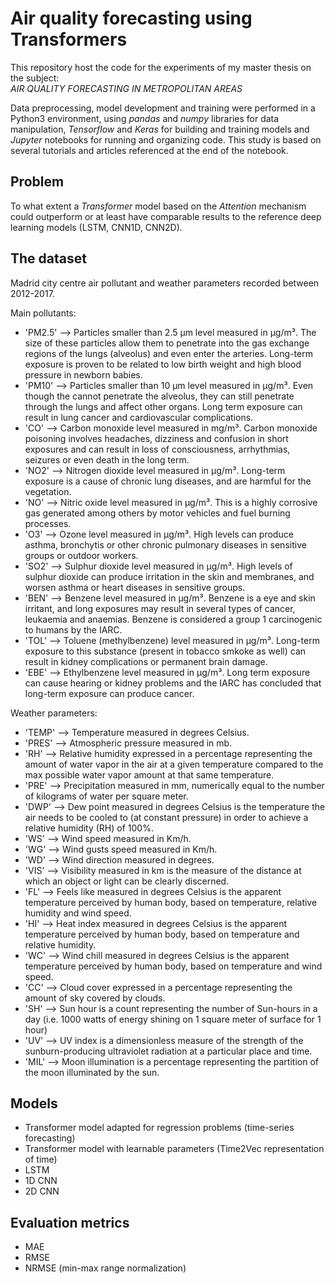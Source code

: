 # Air quality forecasting using Transformers

This repository host the code for the experiments of my master thesis on the subject:  
*AIR QUALITY FORECASTING IN METROPOLITAN AREAS*

Data preprocessing, model development and training were performed in a Python3 environment, using *pandas* and *numpy* libraries for data manipulation, *Tensorflow* and *Keras* for building and training models and *Jupyter* notebooks for running and organizing code. This study is based on several tutorials and articles referenced at the end of the notebook.

## Problem

To what extent a *Transformer* model based on the *Attention* mechanism could outperform or at least have comparable results to the reference deep learning models (LSTM, CNN1D, CNN2D).

## The dataset

Madrid city centre air pollutant and weather parameters recorded between 2012-2017.

Main pollutants: 

   - 'PM2.5'   --> Particles smaller than 2.5 μm level measured in μg/m³. The size of these particles allow them to penetrate into the gas
                exchange regions of the lungs (alveolus) and even enter the arteries. Long-term exposure is proven to be related to low birth weight and high blood pressure in newborn babies.
   - 'PM10'    --> Particles smaller than 10 μm level measured in μg/m³. Even though the cannot penetrate the alveolus, they can still penetrate through the lungs and 
                affect other organs. Long term exposure can result in lung cancer and cardiovascular complications.
   - 'CO'      --> Carbon monoxide level measured in mg/m³. Carbon monoxide poisoning involves headaches, dizziness and confusion in short 
                exposures and can result in loss of consciousness, arrhythmias, seizures or even death in the long term.
   - 'NO2'     --> Nitrogen dioxide level measured in μg/m³. Long-term exposure is a cause of chronic lung diseases, and are harmful for the 
                vegetation.
   - 'NO'      --> Nitric oxide level measured in μg/m³. This is a highly corrosive gas generated among others by motor vehicles and fuel 
                burning processes.
   - 'O3'      --> Ozone level measured in μg/m³. High levels can produce asthma, bronchytis or other chronic pulmonary diseases in sensitive 
                groups or outdoor workers.
   - 'SO2'     --> Sulphur dioxide level measured in μg/m³. High levels of sulphur dioxide can produce irritation in the skin and membranes, 
                and worsen asthma or heart diseases in sensitive groups.
   - 'BEN'     --> Benzene level measured in μg/m³. Benzene is a eye and skin irritant, and long exposures may result in several types of 
                cancer, leukaemia and anaemias. Benzene is considered a group 1 carcinogenic to humans by the IARC.   
   - 'TOL'     --> Toluene (methylbenzene) level measured in μg/m³. Long-term exposure to this substance (present in tobacco smkoke as well) 
                can result in kidney complications or permanent brain damage.
   - 'EBE'     --> Ethylbenzene level measured in μg/m³. Long term exposure can cause hearing or kidney problems and the IARC has concluded 
                that long-term exposure can produce cancer.

Weather parameters:

   - 'TEMP'        --> Temperature measured in degrees Celsius.
   - 'PRES'        --> Atmospheric pressure measured in mb.
   - 'RH'          --> Relative humidity expressed in a percentage representing the amount of water vapor in the air at a given temperature 
                    compared to the max possible water vapor amount at that same temperature.
   - 'PRE'      --> Precipitation measured in mm, numerically equal to the number of kilograms of water per square meter.
   - 'DWP'         --> Dew point measured in degrees Celsius is the temperature the air needs to be cooled to (at constant pressure) in order 
                    to achieve a relative humidity (RH) of 100%.
   - 'WS'     --> Wind speed measured in Km/h.
   - 'WG'      --> Wind gusts speed measured in Km/h.
   - 'WD'       --> Wind direction measured in degrees.
   - 'VIS'         --> Visibility measured in km is the measure of the distance at which an object or light can be clearly discerned.
   - 'FL'          --> Feels like measured in degrees Celsius is the apparent temperature perceived by human body, based on temperature, 
                    relative humidity and wind speed.
   - 'HI'          --> Heat index measured in degrees Celsius is the apparent temperature perceived by human body, based on temperature and 
                    relative humidity.
   - 'WC'          --> Wind chill measured in degrees Celsius is the apparent temperature perceived by human body, based on temperature and 
                    wind speed.
   - 'CC'          --> Cloud cover expressed in a percentage representing the amount of sky covered by clouds.
   - 'SH'          --> Sun hour is a count representing the number of Sun-hours in a day (i.e. 1000 watts of energy shining on 1 square meter 
                    of surface for 1 hour)
   - 'UV'          --> UV index is a dimensionless measure of the strength of the sunburn-producing ultraviolet radiation at a particular place 
                    and time.
   - 'MIL'         --> Moon illumination is a percentage representing the partition of the moon illuminated by the sun.

## Models
- Transformer model adapted for regression problems (time-series forecasting)
- Transformer model with learnable parameters (Time2Vec representation of time)
- LSTM
- 1D CNN
- 2D CNN

## Evaluation metrics
- MAE
- RMSE
- NRMSE (min-max range normalization)
